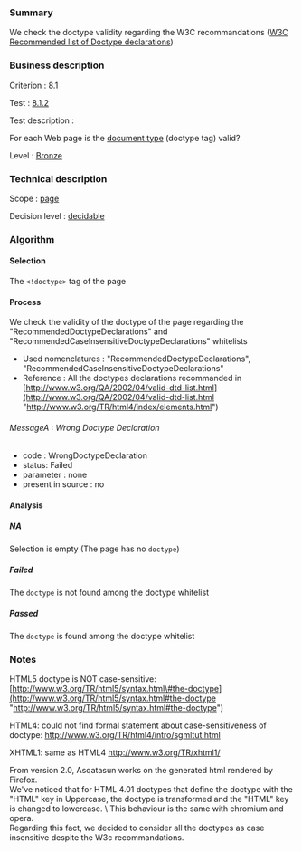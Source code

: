 ### Summary

We check the doctype validity regarding the W3C recommandations ([W3C Recommended list of Doctype declarations](http://www.w3.org/QA/2002/04/valid-dtd-list.html))

### Business description

Criterion : 8.1

Test : [8.1.2](http://www.accessiweb.org/index.php/accessiweb-22-english-version.html#test-8-1-2)

Test description :

For each Web page is the [document type](http://www.accessiweb.org/index.php/glossary-76.html#mDTD) (doctype tag) valid?

Level : [Bronze](/en/category/rules-design/accessiweb-11/level/bronze)

### Technical description

Scope : [page](/en/category/rules-design/accessiweb-11/scope/page)

Decision level :
[decidable](/en/category/rules-design/accessiweb-11/decision-level/decidable)

### Algorithm

#### Selection

The `<!doctype>` tag of the page

#### Process

We check the validity of the doctype of the page regarding the "RecommendedDoctypeDeclarations" and "RecommendedCaseInsensitiveDoctypeDeclarations" whitelists 

-   Used nomenclatures : "RecommendedDoctypeDeclarations", "RecommendedCaseInsensitiveDoctypeDeclarations"
-   Reference : All the doctypes declarations recommanded in [http://www.w3.org/QA/2002/04/valid-dtd-list.html](http://www.w3.org/QA/2002/04/valid-dtd-list.html "http://www.w3.org/TR/html4/index/elements.html")

###### MessageA : Wrong Doctype Declaration

-   code : WrongDoctypeDeclaration
-   status: Failed
-   parameter : none
-   present in source : no

#### Analysis

##### NA

Selection is empty (The page has no `doctype`)

##### Failed

The `doctype` is not found among the doctype whitelist

##### Passed

The `doctype` is found among the doctype whitelist

### Notes

HTML5 doctype is NOT case-sensitive: [http://www.w3.org/TR/html5/syntax.html\#the-doctype](http://www.w3.org/TR/html5/syntax.html#the-doctype "http://www.w3.org/TR/html5/syntax.html#the-doctype")

HTML4: could not find formal statement about case-sensitiveness of doctype: http://www.w3.org/TR/html4/intro/sgmltut.html

XHTML1: same as HTML4 http://www.w3.org/TR/xhtml1/ 

From version 2.0, Asqatasun works on the generated html rendered by Firefox. \
We've noticed that for HTML 4.01 doctypes that define the doctype with the "HTML" key in Uppercase, the doctype is transformed and the "HTML" key is changed to lowercase. \ 
This behaviour is the same with chromium and opera. \
Regarding this fact, we decided to consider all the doctypes as case insensitive despite the W3c recommandations.
